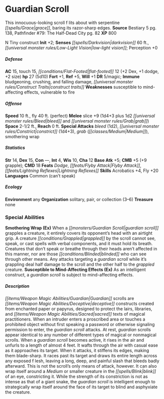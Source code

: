 ﻿---
cssclass: [monsters]
title1: Guardian Scroll
desc_short: This innocuous-looking scroll f lits about with serpentine grace, baring
  its razor-sharp edges.
title2: Guardian Scroll
CR: 3
sources:
- name: Bestiary 5
  page: 138
  link: http://paizo.com/products/btpy9g9x?Pathfinder-Roleplaying-Game-Bestiary-5
- name: 'Pathfinder #79: The Half-Dead City'
  page: 82
  link: http://paizo.com/products/btpy94qz?Pathfinder-Adventure-Path-79-The-HalfDead-City
XP: 800
alignment: N
size: Tiny
type: construct
initiative:
  bonus: 2
senses:
  darkvision: 60
  low-light vision: true
AC:
  AC: 15
  touch: 15
  flat_footed: 12
  components:
    dex: 2
    dodge: 1
    size: 2
HP:
  HP: 27
  long: 5d10
saves:
  fort: 1
  ref: 5
  will: 1
DR:
- amount: 5
  weakness: magic
immunities:
- bludgeoning
- crushing
- and falling damage
- construct traits
weaknesses:
- susceptible to mind-affecting effects
- vulnerable to fire
speeds:
  base: 10
  fly: 40
  fly_maneuverability: perfect
attacks:
  melee:
  - - text: slice +9 (1d4+3 plus 1d2 bleed and grab)
      entries:
      - - damage: 1d4+3
        - damage: 1d2
          type: bleed
        - effect: grab
      attack: slice
      bonus:
      - 9
  special:
  - bleed (1d2)
  - constrict (1d4+3)
  - grab (Medium)
  - smothering wrap
space: 2.5
reach: 0
ability_scores:
  STR: 14
  DEX: 15
  CON:
  INT: 4
  WIS: 10
  CHA: 12
BAB: 5
CMB: 5
CMB_other: +9 grapple
CMD: 18
feats:
- name: Dodge
- name: Flyby Attack
- name: Lightning Reflexes
skills:
  Acrobatics: 4
  Fly: 20
  Perception: 0
languages:
- Common (can't speak)
ecology:
  environment: any
  organization: solitary, pair, or collection (3-6)
  treasure_type: none
special_abilities:
  Smothering Wrap (Ex): When a guardian scroll grapples a creature, it entirely covers
    its opponent's head with an airtight grip. A creature grappled by the scroll cannot
    see, speak, or cast spells with verbal components, and it must hold its breath.
    Creatures that don't speak or breathe through their heads aren't affected in this
    manner, nor are those blinded who can see through other means. Any attacks targeting
    a guardian scroll while it's grappling deal half damage to the scroll and the
    other half to the grappled creature.
  Susceptible to Mind-Affecting Effects (Ex): As an intelligent construct, a guardian
    scroll is subject to mind-affecting effects.
desc_long: Guardian scrolls are deceptive constructs created from enchanted paper
  or papyrus, designed to protect the lairs, libraries, and sacred texts of magical
  practitioners. When an intruder enters a proscribed area or touches a prohibited
  object without first speaking a password or otherwise signaling permission to enter,
  the guardian scroll attacks. At rest, guardian scrolls appear identical to any number
  of different types of magical or nonmagical scrolls. When a guardian scroll becomes
  active, it rises in the air and unfurls to a length of almost 4 feet. It wafts through
  the air with casual ease as it approaches its target. When it attacks, it stiffens
  its edges, making them blade-sharp. It races past its target and draws its entire
  length across any exposed f lesh, leaving a long, deep, and painful slash that bleeds
  badly afterward. This is not the scroll's only means of attack, however. It can
  also wrap itself around a Medium or smaller creature in the blink of an eye, constricting
  it. While the strength of its constriction is not as intense as that of a giant
  snake, the guardian scroll is intelligent enough to strategically wrap itself around
  the face of its target to blind and asphyxiate the creature.

---

# Guardian Scroll
This innocuous-looking scroll f lits about with serpentine _[[spells/Grace|grace]]_, baring its razor-sharp edges.
**Source** Bestiary 5 pg. 138, Pathfinder #79: The Half-Dead City pg. 82
**XP** 800

N Tiny construct
**Init** +2; **Senses** _[[spells/Darkvision|darkvision]]_ 60 ft., _[[universal monster rules/Low-Light Vision|low-light vision]]_; Perception +0

##### Defense

**AC** 15, touch 15, _[[conditions/Flat-Footed|flat-footed]]_ 12 (+2 Dex, +1 dodge, +2 size)
**hp** 27 (5d10)
**Fort** +1, **Ref** +5, **Will** +1
**DR** 5/magic; **Immune** bludgeoning, crushing, and falling damage, _[[universal monster rules/Construct Traits|construct traits]]_
**Weaknesses** susceptible to mind-affecting effects, vulnerable to fire

##### Offense
**Speed** 10 ft., fly 40 ft. (perfect)
**Melee** slice +9 (1d4+3 plus 1d2 _[[universal monster rules/Bleed|bleed]]_ and _[[universal monster rules/Grab|grab]]_)
**Space** 2-1/2 ft., **Reach** 0 ft.
**Special Attacks** _bleed_ (1d2), _[[universal monster rules/Constrict|constrict]]_ (1d4+3), _grab_ (_[[classes/Medium|Medium]]_), smothering wrap

##### Statistics
**Str** 14, **Dex** 15, **Con** —, **Int** 4, **Wis** 10, **Cha** 12
**Base Atk** +5; **CMB** +5 (+9 grapple); **CMD** 18
**Feats** _Dodge_, _[[feats/Flyby Attack|Flyby Attack]]_, _[[feats/Lightning Reflexes|Lightning Reflexes]]_
**Skills** Acrobatics +4, Fly +20
**Languages** Common (can’t speak)

##### Ecology

**Environment** any
**Organization** solitary, pair, or collection (3–6)
**Treasure** none

### Special Abilities
**Smothering Wrap (Ex)** When a _[[monsters/Guardian Scroll|guardian scroll]]_ grapples a creature, it entirely covers its opponent’s head with an airtight grip. A creature _[[conditions/Grappled|grappled]]_ by the scroll cannot see, speak, or cast spells with verbal components, and it must hold its breath. Creatures that don’t speak or breathe through their heads aren’t affected in this manner, nor are those _[[conditions/Blinded|blinded]]_ who can see through other means. Any attacks targeting a _guardian scroll_ while it’s grappling deal half damage to the scroll and the other half to the _grappled_ creature.
 **Susceptible to Mind-Affecting Effects (Ex)** As an intelligent construct, a _guardian scroll_ is subject to mind-affecting effects.

##### Description

_[[items/Weapon Magic Abilities/Guardian|Guardian]]_ scrolls are _[[items/Weapon Magic Abilities/Deceptive|deceptive]]_ constructs created from enchanted paper or papyrus, designed to protect the lairs, libraries, and _[[items/Weapon Magic Abilities/Sacred|sacred]]_ texts of magical practitioners. When an intruder enters a proscribed area or touches a prohibited object without first speaking a password or otherwise signaling permission to enter, the _guardian scroll_ attacks. At rest, _guardian_ scrolls appear identical to any number of different types of magical or nonmagical scrolls. When a _guardian scroll_ becomes active, it rises in the air and unfurls to a length of almost 4 feet. It wafts through the air with casual ease as it approaches its target. When it attacks, it stiffens its edges, making them blade-sharp. It races past its target and draws its entire length across any exposed f lesh, leaving a long, deep, and painful slash that bleeds badly afterward. This is not the scroll’s only means of attack, however. It can also wrap itself around a _Medium_ or smaller creature in the _[[spells/Blink|blink]]_ of an eye, constricting it. While the strength of its constriction is not as intense as that of a giant snake, the _guardian scroll_ is intelligent enough to strategically wrap itself around the face of its target to blind and asphyxiate the creature.